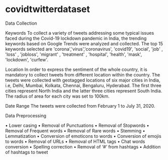 # covidtwitterdataset

Data Collection

Keywords
To collect a variety of tweets addressing some typical issues faced during the Covid-19 lockdown pandemic in India, the trending keywords based on Google Trends were analyzed and collected. The top 15 keywords selected are 'corona','virus','coronavirus', 'covid19', 'social', 'job' , 'loss' , 'jobloss', 'migrant' , 'treatment' , 'hospital', 'health', 'mask', 'lockdown', 'curfew'.

Location
In order to express the sentiment of the whole country, it is mandatory to collect tweets from different location within the country. The tweets were collected with geotagged locations of six major cities in India, i.e, Delhi, Mumbai, Kolkata, Chennai, Bengaluru, Hyderabad. The first three cities represent North India and the latter three cities represent South India. The radius of area for each city was set to 100km.

Date Range
The tweets were collected from February 1 to July 31, 2020.


Data Preprocessing

•	Lower casing
•	Removal of Punctuations
•	Removal of Stopwords
•	Removal of Frequent words
•	Removal of Rare words
•	Stemming
•	Lemmatization
•	Conversion of emoticons to words
•	Conversion of emojis to words
•	Removal of URLs
•	Removal of HTML tags
•	Chat words conversion
•	Spelling correction
•	Removal of ‘#’ from hashtags
•	Addition of hashtags to tweet
